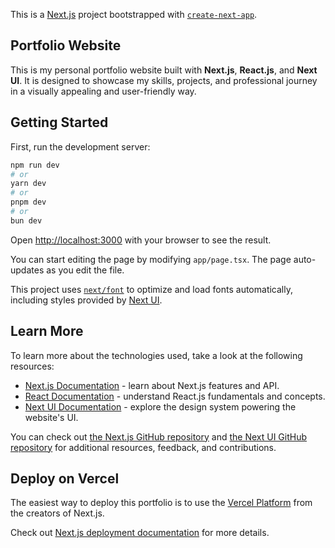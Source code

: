 This is a [Next.js](https://nextjs.org) project bootstrapped with [`create-next-app`](https://nextjs.org/docs/app/api-reference/cli/create-next-app).

## Portfolio Website

This is my personal portfolio website built with **Next.js**, **React.js**, and **Next UI**. It is designed to showcase my skills, projects, and professional journey in a visually appealing and user-friendly way.

## Getting Started

First, run the development server:

```bash
npm run dev
# or
yarn dev
# or
pnpm dev
# or
bun dev
```

Open [http://localhost:3000](http://localhost:3000) with your browser to see the result.

You can start editing the page by modifying `app/page.tsx`. The page auto-updates as you edit the file.

This project uses [`next/font`](https://nextjs.org/docs/app/building-your-application/optimizing/fonts) to optimize and load fonts automatically, including styles provided by [Next UI](https://nextui.org/).

## Learn More

To learn more about the technologies used, take a look at the following resources:

- [Next.js Documentation](https://nextjs.org/docs) - learn about Next.js features and API.
- [React Documentation](https://reactjs.org/docs/getting-started.html) - understand React.js fundamentals and concepts.
- [Next UI Documentation](https://nextui.org/docs) - explore the design system powering the website's UI.

You can check out [the Next.js GitHub repository](https://github.com/vercel/next.js) and [the Next UI GitHub repository](https://github.com/nextui-org/nextui) for additional resources, feedback, and contributions.

## Deploy on Vercel

The easiest way to deploy this portfolio is to use the [Vercel Platform](https://vercel.com/new?utm_medium=default-template&filter=next.js&utm_source=create-next-app&utm_campaign=create-next-app-readme) from the creators of Next.js.

Check out [Next.js deployment documentation](https://nextjs.org/docs/app/building-your-application/deploying) for more details.
